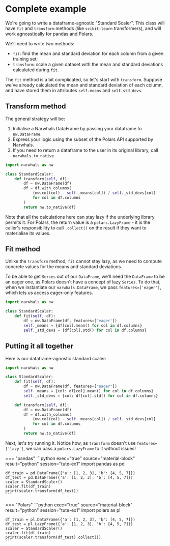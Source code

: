 # Complete example

We're going to write a dataframe-agnostic "Standard Scaler". This class will have
`fit` and `transform` methods (like `scikit-learn` transformers), and will work
agnosstically for pandas and Polars.

We'll need to write two methods:

- `fit`: find the mean and standard deviation for each column from a given training set;
- `transform`: scale a given dataset with the mean and standard deviations calculated
  during `fit`.

The `fit` method is a bit complicated, so let's start with `transform`.
Suppose we've already calculated the mean and standard deviation of each column, and have
stored them in attributes `self.means` and `self.std_devs`.

## Transform method

The general strategy will be:

1. Initialise a Narwhals DataFrame by passing your dataframe to `nw.DataFrame`.
2. Express your logic using the subset of the Polars API supported by Narwhals.
3. If you need to return a dataframe to the user in its original library, call `narwhals.to_native`.

```python
import narwhals as nw

class StandardScalar:
    def transform(self, df):
        df = nw.DataFrame(df)
        df = df.with_columns(
            (nw.col(col) - self._means[col]) / self._std_devs[col]
            for col in df.columns
        )
        return nw.to_native(df)
```

Note that all the calculations here can stay lazy if the underlying library permits it.
For Polars, the return value is a `polars.LazyFrame` - it is the caller's responsibility to
call `.collect()` on the result if they want to materialise its values.

## Fit method

Unlike the `transform` method, `fit` cannot stay lazy, as we need to compute concrete values
for the means and standard deviations.

To be able to get `Series` out of our `DataFrame`, we'll need the `DataFrame` to be an
eager one, as Polars doesn't have a concept of lazy `Series`.
To do that, when we instantiate our `narwhals.DataFrame`, we pass `features=['eager']`,
which lets us access eager-only features.

```python
import narwhals as nw

class StandardScalar:
    def fit(self, df):
        df = nw.DataFrame(df, features=['eager'])
        self._means = {df[col].mean() for col in df.columns}
        self._std_devs = {df[col].std() for col in df.columns}
```

## Putting it all together

Here is our dataframe-agnostic standard scaler:
```python exec="1" source="above" session="tute-ex1"
import narwhals as nw

class StandardScaler:
    def fit(self, df):
        df = nw.DataFrame(df, features=["eager"])
        self._means = {col: df[col].mean() for col in df.columns}
        self._std_devs = {col: df[col].std() for col in df.columns}

    def transform(self, df):
        df = nw.DataFrame(df)
        df = df.with_columns(
            (nw.col(col) - self._means[col]) / self._std_devs[col]
            for col in df.columns
        )
        return nw.to_native(df)
```

Next, let's try running it. Notice how, as `transform` doesn't use
`features=['lazy']`, we can pass a `polars.LazyFrame` to it without issues!

=== "pandas"
    ```python exec="true" source="material-block" result="python" session="tute-ex1"
    import pandas as pd

    df_train = pd.DataFrame({'a': [1, 2, 3], 'b': [4, 5, 7]})
    df_test = pd.DataFrame({'a': [1, 2, 3], 'b': [4, 5, 7]})
    scaler = StandardScaler()
    scaler.fit(df_train)
    print(scaler.transform(df_test))
    ```

=== "Polars"
    ```python exec="true" source="material-block" result="python" session="tute-ex1"
    import polars as pl

    df_train = pl.DataFrame({'a': [1, 2, 3], 'b': [4, 5, 7]})
    df_test = pl.LazyFrame({'a': [1, 2, 3], 'b': [4, 5, 7]})
    scaler = StandardScaler()
    scaler.fit(df_train)
    print(scaler.transform(df_test).collect())
    ```
